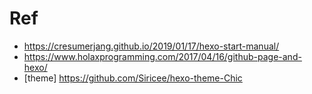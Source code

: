# Ref
- https://cresumerjang.github.io/2019/01/17/hexo-start-manual/
- https://www.holaxprogramming.com/2017/04/16/github-page-and-hexo/
- [theme] https://github.com/Siricee/hexo-theme-Chic